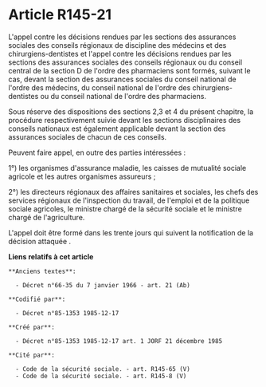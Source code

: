 # Article R145-21

L'appel contre les décisions rendues par les sections des assurances sociales des conseils régionaux de discipline des
médecins et des chirurgiens-dentistes et l'appel contre les décisions rendues par les sections des assurances sociales des
conseils régionaux ou du conseil central de la section D de l'ordre des pharmaciens sont formés, suivant le cas, devant la
section des assurances sociales du conseil national de l'ordre des médecins, du conseil national de l'ordre des chirurgiens-
dentistes ou du conseil national de l'ordre des pharmaciens. 

Sous réserve des dispositions des sections 2,3 et 4 du présent chapitre, la procédure respectivement suivie devant les
sections disciplinaires des conseils nationaux est également applicable devant la section des assurances sociales de chacun
de ces conseils. 

Peuvent faire appel, en outre des parties intéressées : 

1°) les organismes d'assurance maladie, les caisses de mutualité sociale agricole et les autres organismes assureurs ; 

2°) les directeurs régionaux des affaires sanitaires et sociales, les chefs des services régionaux de l'inspection du
travail, de l'emploi et de la politique sociale agricoles, le ministre chargé de la sécurité sociale et le ministre chargé de
l'agriculture. 

L'appel doit être formé dans les trente jours qui suivent la notification de la décision attaquée   .

**Liens relatifs à cet article**

	**Anciens textes**:

	  - Décret n°66-35 du 7 janvier 1966 - art. 21 (Ab)

	**Codifié par**:

	  - Décret n°85-1353 1985-12-17

	**Créé par**:

	  - Décret n°85-1353 1985-12-17 art. 1 JORF 21 décembre 1985

	**Cité par**:

	  - Code de la sécurité sociale. - art. R145-65 (V)
	  - Code de la sécurité sociale. - art. R145-8 (V)
